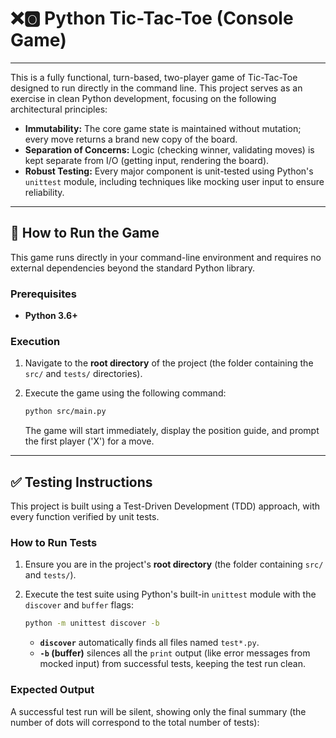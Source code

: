 # ❌🅾️ Python Tic-Tac-Toe (Console Game)

---

This is a fully functional, turn-based, two-player game of Tic-Tac-Toe designed to run directly in the command line. This project serves as an exercise in clean Python development, focusing on the following architectural principles:

* **Immutability:** The core game state is maintained without mutation; every move returns a brand new copy of the board.
* **Separation of Concerns:** Logic (checking winner, validating moves) is kept separate from I/O (getting input, rendering the board).
* **Robust Testing:** Every major component is unit-tested using Python's `unittest` module, including techniques like mocking user input to ensure reliability.

---

## 🚀 How to Run the Game

This game runs directly in your command-line environment and requires no external dependencies beyond the standard Python library.

### Prerequisites

* **Python 3.6+**

### Execution

1.  Navigate to the **root directory** of the project (the folder containing the `src/` and `tests/` directories).
2.  Execute the game using the following command:

    ```bash
    python src/main.py
    ```

    The game will start immediately, display the position guide, and prompt the first player ('X') for a move.

---

## ✅ Testing Instructions

This project is built using a Test-Driven Development (TDD) approach, with every function verified by unit tests.

### How to Run Tests

1.  Ensure you are in the project's **root directory** (the folder containing `src/` and `tests/`).
2.  Execute the test suite using Python's built-in `unittest` module with the `discover` and `buffer` flags:

    ```bash
    python -m unittest discover -b
    ```

    * **`discover`** automatically finds all files named `test*.py`.
    * **`-b` (buffer)** silences all the `print` output (like error messages from mocked input) from successful tests, keeping the test run clean.

### Expected Output

A successful test run will be silent, showing only the final summary (the number of dots will correspond to the total number of tests):